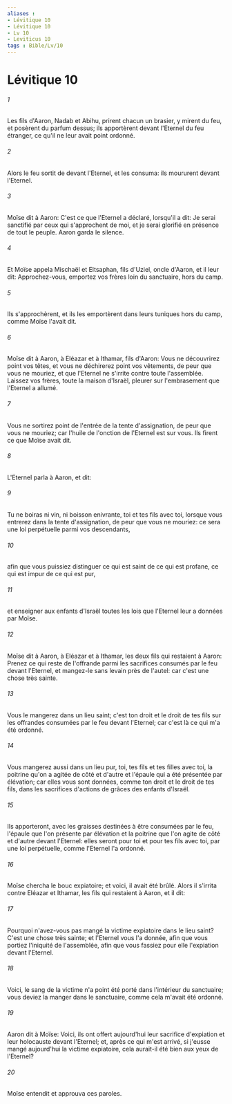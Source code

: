 ```yaml
---
aliases : 
- Lévitique 10
- Lévitique 10
- Lv 10
- Leviticus 10
tags : Bible/Lv/10
---
```


# Lévitique 10

###### 1
Les fils d'Aaron, Nadab et Abihu, prirent chacun un brasier, y mirent du feu, et posèrent du parfum dessus; ils apportèrent devant l'Eternel du feu étranger, ce qu'il ne leur avait point ordonné.
###### 2
Alors le feu sortit de devant l'Eternel, et les consuma: ils moururent devant l'Eternel.
###### 3
Moïse dit à Aaron: C'est ce que l'Eternel a déclaré, lorsqu'il a dit: Je serai sanctifié par ceux qui s'approchent de moi, et je serai glorifié en présence de tout le peuple. Aaron garda le silence.
###### 4
Et Moïse appela Mischaël et Eltsaphan, fils d'Uziel, oncle d'Aaron, et il leur dit: Approchez-vous, emportez vos frères loin du sanctuaire, hors du camp.
###### 5
Ils s'approchèrent, et ils les emportèrent dans leurs tuniques hors du camp, comme Moïse l'avait dit.
###### 6
Moïse dit à Aaron, à Eléazar et à Ithamar, fils d'Aaron: Vous ne découvrirez point vos têtes, et vous ne déchirerez point vos vêtements, de peur que vous ne mouriez, et que l'Eternel ne s'irrite contre toute l'assemblée. Laissez vos frères, toute la maison d'Israël, pleurer sur l'embrasement que l'Eternel a allumé.
###### 7
Vous ne sortirez point de l'entrée de la tente d'assignation, de peur que vous ne mouriez; car l'huile de l'onction de l'Eternel est sur vous. Ils firent ce que Moïse avait dit.
###### 8
L'Eternel parla à Aaron, et dit:
###### 9
Tu ne boiras ni vin, ni boisson enivrante, toi et tes fils avec toi, lorsque vous entrerez dans la tente d'assignation, de peur que vous ne mouriez: ce sera une loi perpétuelle parmi vos descendants,
###### 10
afin que vous puissiez distinguer ce qui est saint de ce qui est profane, ce qui est impur de ce qui est pur,
###### 11
et enseigner aux enfants d'Israël toutes les lois que l'Eternel leur a données par Moïse.
###### 12
Moïse dit à Aaron, à Eléazar et à Ithamar, les deux fils qui restaient à Aaron: Prenez ce qui reste de l'offrande parmi les sacrifices consumés par le feu devant l'Eternel, et mangez-le sans levain près de l'autel: car c'est une chose très sainte.
###### 13
Vous le mangerez dans un lieu saint; c'est ton droit et le droit de tes fils sur les offrandes consumées par le feu devant l'Eternel; car c'est là ce qui m'a été ordonné.
###### 14
Vous mangerez aussi dans un lieu pur, toi, tes fils et tes filles avec toi, la poitrine qu'on a agitée de côté et d'autre et l'épaule qui a été présentée par élévation; car elles vous sont données, comme ton droit et le droit de tes fils, dans les sacrifices d'actions de grâces des enfants d'Israël.
###### 15
Ils apporteront, avec les graisses destinées à être consumées par le feu, l'épaule que l'on présente par élévation et la poitrine que l'on agite de côté et d'autre devant l'Eternel: elles seront pour toi et pour tes fils avec toi, par une loi perpétuelle, comme l'Eternel l'a ordonné.
###### 16
Moïse chercha le bouc expiatoire; et voici, il avait été brûlé. Alors il s'irrita contre Eléazar et Ithamar, les fils qui restaient à Aaron, et il dit:
###### 17
Pourquoi n'avez-vous pas mangé la victime expiatoire dans le lieu saint? C'est une chose très sainte; et l'Eternel vous l'a donnée, afin que vous portiez l'iniquité de l'assemblée, afin que vous fassiez pour elle l'expiation devant l'Eternel.
###### 18
Voici, le sang de la victime n'a point été porté dans l'intérieur du sanctuaire; vous deviez la manger dans le sanctuaire, comme cela m'avait été ordonné.
###### 19
Aaron dit à Moïse: Voici, ils ont offert aujourd'hui leur sacrifice d'expiation et leur holocauste devant l'Eternel; et, après ce qui m'est arrivé, si j'eusse mangé aujourd'hui la victime expiatoire, cela aurait-il été bien aux yeux de l'Eternel?
###### 20
Moïse entendit et approuva ces paroles.
